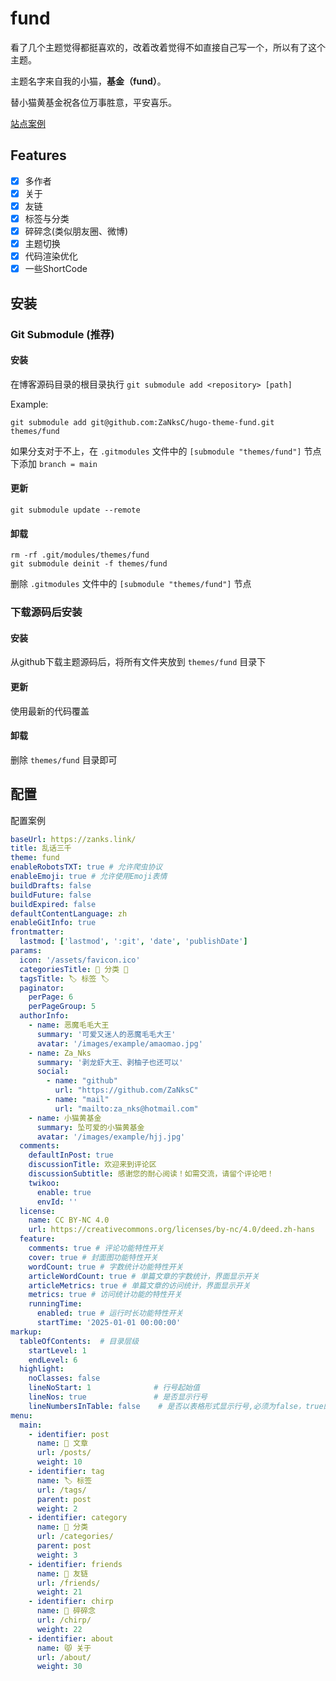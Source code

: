 # fund

看了几个主题觉得都挺喜欢的，改着改着觉得不如直接自己写一个，所以有了这个主题。

主题名字来自我的小猫，**基金（fund）**。

替小猫黄基金祝各位万事胜意，平安喜乐。

[站点案例](https://www.zanks.link)

## Features

- [x] 多作者
- [x] 关于
- [x] 友链
- [x] 标签与分类
- [x] 碎碎念(类似朋友圈、微博)
- [x] 主题切换
- [x] 代码渲染优化
- [x] 一些ShortCode

## 安装

### Git Submodule (推荐)

#### 安装

在博客源码目录的根目录执行 `git submodule add <repository> [path] `

Example:

```bach
git submodule add git@github.com:ZaNksC/hugo-theme-fund.git themes/fund
```

如果分支对于不上，在 `.gitmodules` 文件中的 `[submodule "themes/fund"]` 节点下添加 `branch = main`

#### 更新

```
git submodule update --remote
```

#### 卸载

```
rm -rf .git/modules/themes/fund
git submodule deinit -f themes/fund
```

删除 `.gitmodules` 文件中的 `[submodule "themes/fund"]` 节点

### 下载源码后安装

#### 安装

从github下载主题源码后，将所有文件夹放到 `themes/fund` 目录下

#### 更新

使用最新的代码覆盖

#### 卸载

删除 `themes/fund` 目录即可

## 配置

配置案例

```yaml
baseUrl: https://zanks.link/
title: 乱话三千
theme: fund
enableRobotsTXT: true # 允许爬虫协议
enableEmoji: true # 允许使用Emoji表情
buildDrafts: false
buildFuture: false
buildExpired: false
defaultContentLanguage: zh
enableGitInfo: true
frontmatter:
  lastmod: ['lastmod', ':git', 'date', 'publishDate']
params:
  icon: '/assets/favicon.ico'
  categoriesTitle: 🔖 分类 🔖
  tagsTitle: 🏷️ 标签 🏷️
  paginator:
    perPage: 6
    perPageGroup: 5
  authorInfo:
    - name: 恶魔毛毛大王
      summary: '可爱又迷人的恶魔毛毛大王'
      avatar: '/images/example/amaomao.jpg'
    - name: Za_Nks
      summary: '剥龙虾大王、剥柚子也还可以'
      social:
        - name: "github"
          url: "https://github.com/ZaNksC"
        - name: "mail"
          url: "mailto:za_nks@hotmail.com"
    - name: 小猫黄基金
      summary: 坠可爱的小猫黄基金
      avatar: '/images/example/hjj.jpg'
  comments:
    defaultInPost: true
    discussionTitle: 欢迎来到评论区
    discussionSubtitle: 感谢您的耐心阅读！如需交流，请留个评论吧！
    twikoo:
      enable: true
      envId: ''
  license:
    name: CC BY-NC 4.0
    url: https://creativecommons.org/licenses/by-nc/4.0/deed.zh-hans
  feature:
    comments: true # 评论功能特性开关
    cover: true # 封面图功能特性开关
    wordCount: true # 字数统计功能特性开关
    articleWordCount: true # 单篇文章的字数统计，界面显示开关
    articleMetrics: true # 单篇文章的访问统计，界面显示开关
    metrics: true # 访问统计功能的特性开关
    runningTime:
      enabled: true # 运行时长功能特性开关
      startTime: '2025-01-01 00:00:00'
markup:
  tableOfContents:  # 目录层级
    startLevel: 1 
    endLevel: 6
  highlight:
    noClasses: false           
    lineNoStart: 1              # 行号起始值
    lineNos: true               # 是否显示行号
    lineNumbersInTable: false    # 是否以表格形式显示行号,必须为false，true的情况未适配
menu:
  main:
    - identifier: post
      name: 📖 文章
      url: /posts/
      weight: 10
    - identifier: tag
      name: 🏷️ 标签
      url: /tags/
      parent: post
      weight: 2
    - identifier: category
      name: 🔖 分类
      url: /categories/
      parent: post
      weight: 3
    - identifier: friends
      name: 🤝 友链
      url: /friends/
      weight: 21
    - identifier: chirp
      name: 💬 碎碎念
      url: /chirp/
      weight: 22
    - identifier: about
      name: 😾 关于
      url: /about/
      weight: 30
```

